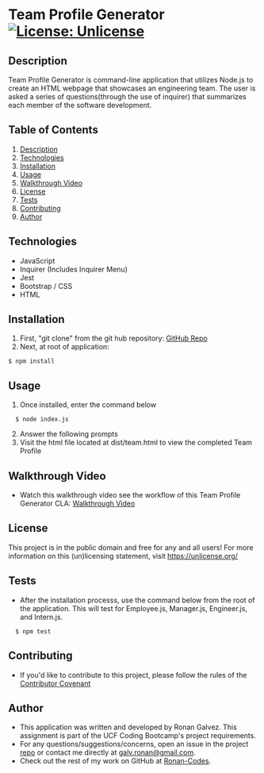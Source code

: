 # Team Profile Generator [![License: Unlicense](https://img.shields.io/badge/license-Unlicense-blue.svg)](http://unlicense.org/)

## Description
Team Profile Generator is command-line application that utilizes Node.js to create an HTML webpage that showcases an engineering team. The user is asked a series of questions(through the use of inquirer) that summarizes each member of the software development.

## Table of Contents
1. [Description](#Description)
2. [Technologies](#Technologies)
3. [Installation](#Installation)
4. [Usage](#usage)
5. [Walkthrough Video](#Walkthrough)
6. [License](#License)
7. [Tests](#Tests)
8. [Contributing](#Contributing)
9. [Author](#Author)

## Technologies
* JavaScript
* Inquirer (Includes Inquirer Menu)
* Jest
* Bootstrap / CSS
* HTML

## Installation
1. First, "git clone" from the git hub repository: [GitHub Repo](https://github.com/galv-ronan/team-profile-generator.git)
2.  Next, at root of application:
  ```
  $ npm install
  ```

## Usage
1. Once installed, enter the command below
```
  $ node index.js
```
2. Answer the following prompts
3. Visit the html file located at dist/team.html to view the completed Team Profile

## Walkthrough Video
* Watch this walkthrough video see the workflow of this Team Profile Generator CLA: [Walkthrough Video](https://drive.google.com/file/d/16_VBEYRqhWf46qnVSP85VAOdGtGbJy-O/view)

## License
This project is in the public domain and free for any and all users! For more information on this (un)licensing statement, visit https://unlicense.org/

## Tests
* After the installation processs, use the command below from the root of the application. This will test for Employee.js, Manager.js, Engineer.js, and Intern.js.
```
  $ npm test
```

## Contributing
* If you'd like to contribute to this project, please follow the rules of the [Contributor Covenant](https://www.contributor-covenant.org/)

## Author
* This application was written and developed by Ronan Galvez. This assignment is part of the UCF Coding Bootcamp's project requirements.
* For any questions/suggestions/concerns, open an issue in the project [repo](https://github.com/galv-ronan/team-profile-generator.git) or contact me directly at [galv.ronan@gmail.com](galv.ronan@gmail.com).
* Check out the rest of my work on GitHub at [Ronan-Codes](https://github.com/Ronan-Codes).
